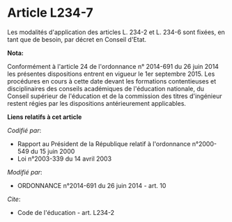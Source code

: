 # Article L234-7

Les modalités d'application des articles L. 234-2 et L. 234-6 sont fixées, en tant que de besoin, par décret en Conseil
d'Etat.

**Nota:**

Conformément à l'article 24 de l'ordonnance n° 2014-691 du 26 juin 2014 les présentes dispositions entrent en vigueur le 1er
septembre 2015. Les procédures en cours à cette date devant les formations contentieuses et disciplinaires des conseils
académiques de l'éducation nationale, du Conseil supérieur de l'éducation et de la commission des titres d'ingénieur restent
régies par les dispositions antérieurement applicables.

**Liens relatifs à cet article**

_Codifié par_:

  - Rapport au Président de la République relatif à l'ordonnance n°2000-549 du 15 juin 2000
  - Loi n°2003-339 du 14 avril 2003

_Modifié par_:

  - ORDONNANCE n°2014-691 du 26 juin 2014 - art. 10

_Cite_:

  - Code de l'éducation - art. L234-2
